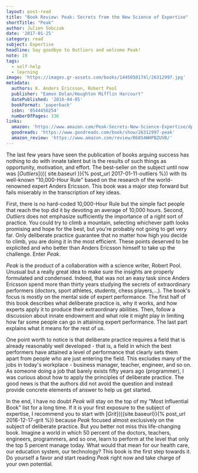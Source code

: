 ```yaml
---
layout: post-read
title: "Book Review: Peak: Secrets from the New Science of Expertise"
shortTitle: "Peak"
author: Julien Sobczak
date: '2017-01-25'
category: read
subject: Expertise
headline: Say goodbye to Outliers and welcome Peak!
note: 19
tags:
  - self-help
  - learning
image: 'https://images.gr-assets.com/books/1445050174l/26312997.jpg'
metadata:
  authors: K. Anders Ericsson, Robert Pool
  publisher: "Eamon Dolan/Houghton Mifflin Harcourt"
  datePublished: '2016-04-05'
  bookFormat: 'paperback'
  isbn: '0544456254'
  numberOfPages: 336
links:
  amazon: 'https://www.amazon.com/Peak-Secrets-New-Science-Expertise/dp/0544456238/'
  goodreads: 'https://www.goodreads.com/book/show/26312997-peak'
  amazon_review: 'https://www.amazon.com/review/R6854WHPBZUVB/'
---
```


The last few years have seen the publication of books arguing success has nothing to do with innate talent but is the results of such things as opportunity, motivation, and effort. The best-seller on the subject until now was [*Outliers*]({{ site.baseurl }}{% post_url 2017-01-11-outliers %}) with its well-known "10,000-Hour Rule" based on the research of the world-renowned expert Anders Ericsson. This book was a major step forward but fails miserably in the transcription of key ideas.

First, there is no hard-coded 10,000-Hour Rule but the simple fact people that reach the top did it by devoting an average of 10,000 hours. Second, *Outliers* does not emphasize sufficiently the importance of a right sort of practice. You could try to climb a mountain, selecting whichever path looks promising and hope for the best, but you're probably not going to get very far. Only deliberate practice guarantee that no matter how high you decide to climb, you are doing it in the most efficient. These points deserved to be explicited and who better than Anders Ericsson himself to take up the challenge. Enter *Peak*.

*Peak* is the product of a collaboration with a science writer, Robert Pool. Unusual but a really great idea to make sure the insights are properly formulated and condensed. Indeed, that was not an easy task since Anders Ericsson spend more than thirty years studying the secrets of extraordinary performers (doctors, sport athletes, students, chess players,...). The book's focus is mostly on the mental side of expert performance. The first half of this book describes what deliberate practice is, why it works, and how experts apply it to produce their extraordinary abilities. Then, follow a discussion about innate endowment and what role it might play in limiting how far some people can go in attaining expert performance. The last part explains what it means for the rest of us.

One point worth to notice is that deliberate practice requires a field that is already reasonably well developed - that is, a field in which the best performers have attained a level of performance that clearly sets them apart from people who are just entering the field. This excludes many of the jobs in today's workplace - business manager, teacher, engineer, and so on. As someone doing a job that barely exists fifty years ago (programmer), I was curious about how to apply the principles of deliberate practice. The good news is that the authors did not avoid the question and instead provide concrete elements of answer to help us get started.

In the end, I have no doubt *Peak* will stay on the top of my "Most Influential Book" list for a long time. If it is your first exposure to the subject of expertise, I recommend you to start with [*Grit*]({{site.baseurl}}{% post_url 2016-12-17-grit %}) because *Peak* focused almost exclusively on the subject of deliberate practice. But you better not miss this life-changing book. Imagine a world in which 50 percent of the doctors, teachers, engineers, programmers, and so one, learn to perform at the level that only the top 5 percent manage today. What would that mean for our health care, our education system, our technology? This book is the first step towards it. Do yourself a favor and start reading *Peak* right now and take charge of your own potential.

